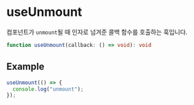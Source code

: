 # useUnmount

컴포넌트가 `unmount`될 때 인자로 넘겨준 콜백 함수를 호출하는 훅입니다.

```ts
function useUnmount(callback: () => void): void
```

## Example

```ts
useUnmount(() => {
  console.log("unmount");
});
```
